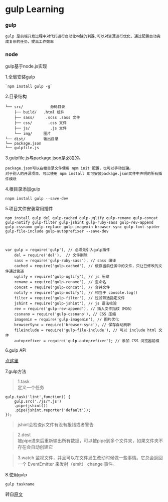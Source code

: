 # gulp Learning
### gulp
    gulp 是前端开发过程中对代码进行自动化构建的利器,可以对资源进行优化，通过配置自动完成复杂的任务，提高工作效率
### node
gulp基于node.js实现    

1.全局安装gulp   

    `npm install gulp -g`

2.目录结构    

    └── src/            源码目录    
        ├── build/   .html 组件    
        ├── sass/     .scss .sass 文件   
        ├── css/       .css 文件
        ├── js/         .js 文件
        └── img/     图片
    └── dist/        输出目录
    └── package.json
    └── gulpfile.js
3.gulpfile.js与package.json是必须的。

    package.json可以在根目录文件使用 npm init 配置，也可以手动创建。
    对于别人的开源项目，可以使用 npm install 即可安装package.json文件中声明的所有插件模块
4.根目录添加gulp

    nnpm install gulp --save-dev

5.项目文件安装常用插件

    npm install gulp del gulp-cached gulp-uglify gulp-rename gulp-concat gulp-notify gulp-filter gulp-jshint gulp-ruby-sass gulp-rev-append gulp-cssnano gulp-replace gulp-imagemin browser-sync gulp-font-spider gulp-file-include gulp-autoprefixer --save-dev    



    var gulp = require('gulp'), // 必须先引入gulp插件
        del = require('del'),  // 文件删除
        sass = require('gulp-ruby-sass'), // sass 编译
        cached = require('gulp-cached'), // 缓存当前任务中的文件，只让已修改的文件通过管道
        uglify = require('gulp-uglify'), // js 压缩
        rename = require('gulp-rename'), // 重命名
        concat = require('gulp-concat'), // 合并文件
        notify = require('gulp-notify'), // 相当于 console.log()
        filter = require('gulp-filter'), // 过滤筛选指定文件
        jshint = require('gulp-jshint'), // js 语法校验
        rev = require('gulp-rev-append'), // 插入文件指纹（MD5）
        cssnano = require('gulp-cssnano'), // CSS 压缩
        imagemin = require('gulp-imagemin'), // 图片优化
        browserSync = require('browser-sync'), // 保存自动刷新
        fileinclude = require('gulp-file-include'), // 可以 include html 文件
        autoprefixer = require('gulp-autoprefixer'); // 添加 CSS 浏览器前缀

6.gulp API

[点这里](http://www.gulpjs.com.cn/docs/api/)

7.gulp方法
>  1.task   
> 定义一个任务

    gulp.task('lint',function() {
        gulp.src('./js/*.js')
        .pipe(jshint())
        .pipe(jshint.reporter('default'));
    });
> jshint会检查js文件有没有报错或者警告

> 2.dest   
> 被pipe进来后重新输出所有数据，可以被pipe到多个文件夹，如果文件夹不存在会自动创建它

> 3.watch
> 监视文件，并且可以在文件发生改动时候做一些事情。它总会返回一个 EventEmitter 来发射（emit） change 事件。

8.使用gulp

    gulp taskname



转自[原文](http://www.sheyilin.com/2016/02/gulp_introduce/)

    
